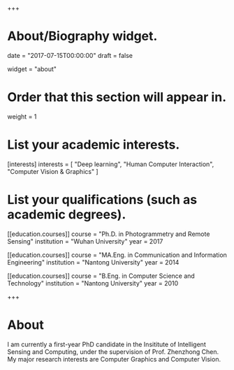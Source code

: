 +++
# About/Biography widget.

date = "2017-07-15T00:00:00"
draft = false

widget = "about"

# Order that this section will appear in.
weight = 1

# List your academic interests.
[interests]
  interests = [
    "Deep learning",
    "Human Computer Interaction",
    "Computer Vision & Graphics"
  ]

# List your qualifications (such as academic degrees).
[[education.courses]]
  course = "Ph.D. in Photogrammetry and Remote Sensing"
  institution = "Wuhan University"
  year = 2017

[[education.courses]]
  course = "MA.Eng. in Communication and Information Engineering"
  institution = "Nantong University"
  year = 2014

[[education.courses]]
  course = "B.Eng. in Computer Science and Technology"
  institution = "Nantong University"
  year = 2010
 
+++

# About

I am currently a first-year PhD candidate in the Insititute of Intelligent Sensing and Computing, under the supervision of Prof. Zhenzhong Chen. My major research interests are Computer Graphics and Computer Vision.
